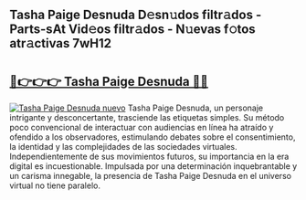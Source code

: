 ## Tasha Paige Desnuda D𝚎sn𝚞dos filtr𝚊dos - Parts-sAt Vid𝚎os filtr𝚊dos - N𝚞evas f𝚘tos atr𝚊ctivas 7wH12

# <h2><a href="http://mbaypa.tromn.icu/?c=Tasha+Paige+Desnuda">🔗👉👉👉 Tasha Paige Desnuda 🔗🔗</a></h2>

[![Tasha Paige Desnuda nuevo](https://i.imgur.com/pEAQMta.gif)](http://mbaypa.tromn.icu/?c=Tasha+Paige+Desnuda)
Tasha Paige Desnuda, un personaje intrigante y desconcertante, trasciende las etiquetas simples. Su método poco convencional de interactuar con audiencias en línea ha atraído y ofendido a los observadores, estimulando debates sobre el consentimiento, la identidad y las complejidades de las sociedades virtuales. Independientemente de sus movimientos futuros, su importancia en la era digital es incuestionable. Impulsada por una determinación inquebrantable y un carisma innegable, la presencia de Tasha Paige Desnuda en el universo virtual no tiene paralelo.

